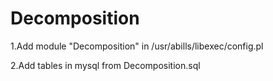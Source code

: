 # Decomposition

1.Add module "Decomposition" in /usr/abills/libexec/config.pl

2.Add tables in mysql from Decomposition.sql
